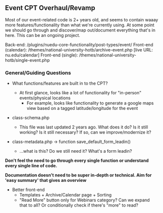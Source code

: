 
## Event CPT Overhaul/Revamp

Most of our event-related code is 2+ years old, and seems to contain waaay more features/functionality than what we're currently using. At some point we should go through and discover/map out/document everything that's in here. This can be an ongoing project.

Back-end: /plugins/nuedu-core-functionality/post-types/event/
Front-end (calendar): /themes/national-university-hotb/archive-event.php [live URL: nu.edu/calendar]
Front-end (single): /themes/national-university-hotb/single-event.php


### General/Guiding Questions
- What functions/features are built in to the CPT?
	- At first glance, looks like a lot of functionality for "in-person" events/physical locations
		- For example, looks like functionality to generate a google maps view based on a tagged latitude/longitude for the event

- class-schema.php
	- This file was last updated 2 years ago. What does it do? Is it still working? Is it still necessary? If so, can we improve/modernize it?

- class-metadata.php -> function save_default_form_leadin()
	- ...what is this? Do we still need it? What's a form leadin?

**Don't feel the need to go through every single function or understand every single line of code.**

**Documentation doesn't need to be super in-depth or technical. Aim for 'easy summary' that gives an overview**




- Better front-end
	- Templates + Archive/Calendar page + Sorting
	- "Read More" button only for Webinars category? Can we expand that to all? Or conditionally check if there's "more" to read?